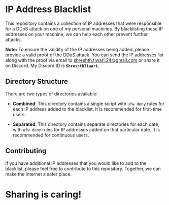 # IP Address Blacklist

This repository contains a collection of IP addresses that were responsible for a DDoS attack on one of my personal machines. By blacklisting these IP addresses on your machine, we can help each other prevent further attacks.

**Note:** To ensure the validity of the IP addresses being added, please provide a valid proof of the DDoS attack. You can send the IP addresses list along with the proof via email to [shreshth.tiwari.24@gmail.com](mailto:shreshth.tiwari.24@gmail.com) or share it on Discord. My Discord ID is **`ShreshthTiwari`**.

## Directory Structure

There are two types of directories available:

- **Combined**: This directory contains a single script with `ufw deny` rules for each IP address added to the blacklist. It is recommended for first-time users.

- **Separated**: This directory contains separate directories for each date, with `ufw deny` rules for IP addresses added on that particular date. It is recommended for continuous users.

## Contributing

If you have additional IP addresses that you would like to add to the blacklist, please feel free to contribute to this repository. Together, we can make the internet a safer place.

# Sharing is caring!